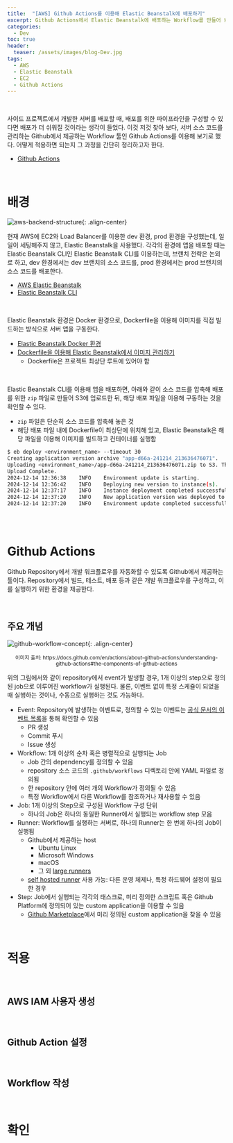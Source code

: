 ```yaml
---
title:  "[AWS] Github Actions를 이용해 Elastic Beanstalk에 배포하기"
excerpt: Github Actions에서 Elastic Beanstalk에 배포하는 Workflow를 만들어 보자
categories:
  - Dev
toc: true
header:
  teaser: /assets/images/blog-Dev.jpg
tags:
  - AWS
  - Elastic Beanstalk
  - EC2
  - Github Actions
---
```


<br>

사이드 프로젝트에서 개발한 서버를 배포할 때, 배포를 위한 파이프라인을 구성할 수 있다면 배포가 더 쉬워질 것이라는 생각이 들었다. 이것 저것 찾아 보다, 서버 소스 코드를 관리하는 Github에서 제공하는 Workflow 툴인 Github Actions를 이용해 보기로 했다. 어떻게 적용하면 되는지 그 과정을 간단히 정리하고자 한다.

- [Github Actions](https://docs.github.com/en/actions)

<br>

# 배경

![aws-backend-structure]({{site.url}}/assets/images/aws-backend-structure.png){: .align-center}

현재 AWS에 EC2와 Load Balancer를 이용한 dev 환경, prod 환경을 구성했는데, 일일이 세팅해주지 않고, Elastic Beanstalk을 사용했다. 각각의 환경에 앱을 배포할 때는 Elastic Beanstalk CLI인 Elastic Beanstalk CLI를 이용하는데, 브랜치 전략은 논외로 하고, dev 환경에서는 dev 브랜치의 소스 코드를, prod 환경에서는 prod 브랜치의 소스 코드를 배포한다. 

- [AWS Elastic Beanstalk](https://aws.amazon.com/elasticbeanstalk/?gclid=CjwKCAiA9vS6BhA9EiwAJpnXw6pyJtPI1IYrXZDRR-bvyVSkxW2GSGoxoJhRMsSKY_mdWkzO8Em44BoCF_oQAvD_BwE&trk=3d211853-d899-491e-bd5a-fb5f17de6f0f&sc_channel=ps&ef_id=CjwKCAiA9vS6BhA9EiwAJpnXw6pyJtPI1IYrXZDRR-bvyVSkxW2GSGoxoJhRMsSKY_mdWkzO8Em44BoCF_oQAvD_BwE:G:s&s_kwcid=AL!4422!3!651510175878!e!!g!!elasticbeanstalk!19835789747!147297563979)
- [Elastic Beanstalk CLI](https://docs.aws.amazon.com/elasticbeanstalk/latest/dg/eb-cli3.html)

<br>

Elastic Beanstalk 환경은 Docker 환경으로, Dockerfile을 이용해 이미지를 직접 빌드하는 방식으로 서버 앱을 구동한다.

- [Elastic Beanstalk Docker 환경](https://docs.aws.amazon.com/elasticbeanstalk/latest/dg/create_deploy_docker.container.console.html)
- [Dockerfile을 이용해 Elastic Beanstalk에서 이미지 관리하기](https://docs.aws.amazon.com/elasticbeanstalk/latest/dg/single-container-docker-configuration.html#single-container-docker-configuration.dockerfile)
  - Dockerfile은 프로젝트 최상단 루트에 있어야 함

<br>

Elastic Beanstalk CLI를 이용해 앱을 배포하면, 아래와 같이 소스 코드를 압축해 배포를 위한 `zip` 파일로 만들어 S3에 업로드한 뒤, 해당 배포 파일을 이용해 구동하는 것을 확인할 수 있다.

- `zip` 파일은 단순히 소스 코드를 압축해 놓은 것
- 해당 배포 파일 내에 Dockerfile이 최상단에 위치해 있고, Elastic Beanstalk은 해당 파일을 이용해 이미지를 빌드하고 컨테이너를 실행함

```bash
$ eb deploy <environment_name> --timeout 30
Creating application version archive "app-d66a-241214_213636476071".
Uploading <environment_name>/app-d66a-241214_213636476071.zip to S3. This may take a while.
Upload Complete.
2024-12-14 12:36:38    INFO    Environment update is starting.      
2024-12-14 12:36:42    INFO    Deploying new version to instance(s).
2024-12-14 12:37:17    INFO    Instance deployment completed successfully.
2024-12-14 12:37:20    INFO    New application version was deployed to running EC2 instances.
2024-12-14 12:37:20    INFO    Environment update completed successfully.
                                                                      
```



<br>

# Github Actions

Github Repository에서 개발 워크플로우를 자동화할 수 있도록 Github에서 제공하는 툴이다. Repository에서 빌드, 테스트, 배포 등과 같은 개발 워크플로우를 구성하고, 이를 실행하기 위한 환경을 제공한다.

<br>

## 주요 개념



![github-workflow-concept]({{site.url}}/assets/images/github-workflow-concept.png){: .align-center}

<center><sup>이미지 출처: https://docs.github.com/en/actions/about-github-actions/understanding-github-actions#the-components-of-github-actions</sup></center>

위의 그림에서와 같이 repository에서 event가 발생할 경우, 1개 이상의 step으로 정의된 job으로 이루어진 workflow가 실행된다. 물론, 이벤트 없이 특정 스케쥴이 되었을 때 실행하는 것이나, 수동으로 실행하는 것도 가능하다.

- Event: Repository에 발생하는 이벤트로, 정의할 수 있는 이벤트는 [공식 문서의 이벤트 목록](https://docs.github.com/en/actions/writing-workflows/choosing-when-your-workflow-runs/events-that-trigger-workflows)을 통해 확인할 수 있음
  - PR 생성
  - Commit 푸시
  - Issue 생성
- Workflow: 1개 이상의 순차 혹은 병렬적으로 실행되는 Job
  - Job 간의 dependency를 정의할 수 있음
  - repository 소스 코드의 `.github/workflows` 디렉토리 안에 YAML 파일로 정의됨
  - 한 repository 안에 여러 개의 Workflow가 정의될 수 있음
  - 특정 Workflow에서 다른 Workflow를 참조하거나 재사용할 수 있음
- Job: 1개 이상의 Step으로 구성된 Workflow 구성 단위
  - 하나의 Job은 하나의 동일한 Runner에서 실행되는 workflow step 모음
- Runner: Workflow를 실행하는 서버로, 하나의 Runner는 한 번에 하나의 Job이 실행됨
  * Github에서 제공하는 host
    * Ubuntu Linux
    * Microsoft Windows
    * macOS
    * 그 외 [large runners](https://docs.github.com/en/actions/using-github-hosted-runners/using-larger-runners)
  * [self hosted runner](https://docs.github.com/en/actions/hosting-your-own-runners) 사용 가능: 다른 운영 체제나, 특정 하드웨어 설정이 필요한 경우
- Step: Job에서 실행되는 각각의 태스크로, 미리 정의한 스크립트 혹은 Github Platform에 정의되어 있는 custom application을 이용할 수 있음
  - [Github Marketplace](https://github.com/marketplace)에서 미리 정의된 custom application을 찾을 수 있음

<br>

# 적용



<br>

## AWS IAM 사용자 생성



<br>

## Github Action 설정



<br>



## Workflow 작성



<br>

# 확인



